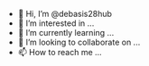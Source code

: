 - 👋 Hi, I’m @debasis28hub
- 👀 I’m interested in ...
- 🌱 I’m currently learning ...
- 💞️ I’m looking to collaborate on ...
- 📫 How to reach me ...

<!---
debasis28hub/debasis28hub is a ✨ special ✨ repository because its `README.md` (this file) appears on your GitHub profile.
You can click the Preview link to take a look at your changes.
--->
